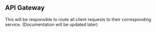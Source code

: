 ## API Gateway
This will be responsible to route all client requests to their corresponding service.
(Documentation will be updated later)
